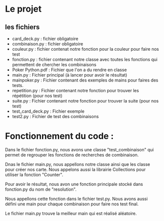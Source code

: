 # Le projet 

## les fichiers

+ card_deck.py : fichier obligatoire
+ combinaison.py : fichier obligatoire
+ couleur.py : fichier contenat notre fonction pour la couleur pour faire nos test
+ fonction.py : fichier contenant notre classe avec toutes les fonctions qui permettent de chercher les combinaisons 
+ Poker Python.pdf : Fichier que l'on a du rendre en classe
+ main.py : Fichier principal (à lancer pour avoir le résultat)
+ mainpoker.py : Fichier contenant des exemples de mains pour faires des tests.
+ repetition.py : Fichier contenant notre fonction pour trouver les répétition (pour nos test)
+ suite.py : Fichier contenant notre fonction pour trouver la suite (pour nos test)
+ test_card_deck.py : Fichier exemple
+ test2.py : Fichier de test des combinaisons


# Fonctionnement du code : 

Dans le fichier fonction.py, nous avons une classe "test_combinaison" qui permet de regrouper les fonctions de recherches de combinaison. 

Dnas le fichier main.py, nous appellons notre classe ainsi que les classe pour créer nos carte. Nous appelons aussi la librairie Collections pour utiliser la fonction "Counter". 

Pour avoir le résultat, nous avon une fonction principale stocké dans fonction.py du nom de "resolution". 

Nous appellons cette fonction dans le fichier test.py. 
Nous avons aussi défini une main pour chaque combinaison pour faire nos test final. 

Le fichier main.py trouve la meilleur main qui est réalisé aléatoire. 